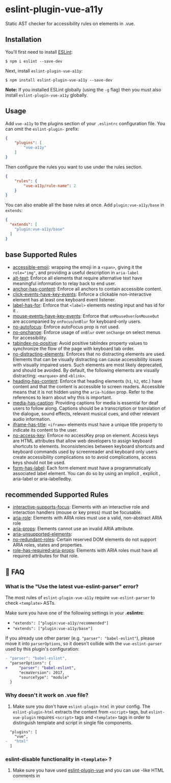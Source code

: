 # eslint-plugin-vue-a11y

Static AST checker for accessibility rules on elements in .vue.


## Installation

You'll first need to install [ESLint](http://eslint.org):

```
$ npm i eslint --save-dev
```

Next, install `eslint-plugin-vue-a11y`:

```
$ npm install eslint-plugin-vue-a11y --save-dev
```

**Note:** If you installed ESLint globally (using the `-g` flag) then you must also install `eslint-plugin-vue-a11y` globally.

## Usage

Add `vue-a11y` to the plugins section of your `.eslintrc` configuration file. You can omit the `eslint-plugin-` prefix:

```json
{
    "plugins": [
        "vue-a11y"
    ]
}
```


Then configure the rules you want to use under the rules section.

```json
{
    "rules": {
        "vue-a11y/rule-name": 2
    }
}
```
You can also enable all the base rules at once.
Add `plugin:vue-a11y/base` in `extends`:

```json
{
  "extends": [
    "plugin:vue-a11y/base"
  ]
}
```


<!--RULES_START-->
## base Supported Rules
- [accessible-emoji](docs/rules/accessible-emoji.md): wrapping the emoji in a `<span>`, giving it the `role="img"`, and providing a useful description in `aria-label`
- [alt-text](docs/rules/alt-text.md): Enforce all elements that require alternative text have meaningful information to relay back to end user.
- [anchor-has-content](docs/rules/anchor-has-content.md): Enforce all anchors to contain accessible content.
- [click-events-have-key-events](docs/rules/click-events-have-key-events.md): Enforce a clickable non-interactive element has at least one keyboard event listener.
- [label-has-for](docs/rules/label-has-for.md): Enforce that `<label>` elements nesting input and has id for it .
- [mouse-events-have-key-events](docs/rules/mouse-events-have-key-events.md): Enforce that `onMouseOver`/`onMouseOut` are accompanied by `onFocus`/`onBlur` for keyboard-only users.
- [no-autofocus](docs/rules/no-autofocus.md): Enforce autoFocus prop is not used.
- [no-onchange](docs/rules/no-onchange.md): Enforce usage of `onBlur` over `onChange` on select menus for accessibility.
- [tabindex-no-positive](docs/rules/tabindex-no-positive.md): Avoid positive tabIndex property values to synchronize the flow of the page with keyboard tab order.
- [no-distracting-elements](docs/rules/no-distracting-elements.md): Enforces that no distracting elements are used. Elements that can be visually distracting can cause accessibility issues with visually impaired users. Such elements are most likely deprecated, and should be avoided. By default, the following elements are visually distracting: `<marquee>` and `<blink>`.
- [heading-has-content](docs/rules/heading-has-content.md): Enforce that heading elements (`h1`, `h2`, etc.) have content and that the content is accessible to screen readers. Accessible means that it is not hidden using the `aria-hidden` prop. Refer to the references to learn about why this is important.
- [media-has-caption](docs/rules/media-has-caption.md): Providing captions for media is essential for deaf users to follow along. Captions should be a transcription or translation of the dialogue, sound effects, relevant musical cues, and other relevant audio information.
- [iframe-has-title](docs/rules/iframe-has-title.md): `<iframe>` elements must have a unique title property to indicate its content to the user.
- [no-access-key](docs/rules/no-access-key.md): Enforce no accessKey prop on element. Access keys are HTML attributes that allow web developers to assign keyboard shortcuts to elements. Inconsistencies between keyboard shortcuts and keyboard commands used by screenreader and keyboard only users create accessibility complications so to avoid complications, access keys should not be used.
- [form-has-label](docs/rules/form-has-label.md): Each form element must have a programmatically associated label element. You can do so by using an implicit <label>, explicit <label>, aria-label or aria-labelledby.
## recommended Supported Rules

- [interactive-supports-focus](docs/rules/interactive-supports-focus.md): Elements with an interactive role and interaction handlers (mouse or key press) must be focusable.
- [aria-role](docs/rules/aria-role.md): Elements with ARIA roles must use a valid, non-abstract ARIA role
- [aria-props](docs/rules/aria-props.md): Elements cannot use an invalid ARIA attribute.
- [aria-unsupported-elements](docs/rules/aria-unsupported-elements.md):
- [no-redundant-roles](docs/rules/no-redundant-roles.md): Certain reserved DOM elements do not support ARIA roles, states and properties.
- [role-has-required-aria-props](docs/rules/role-has-required-aria-props.md): Elements with ARIA roles must have all required attributes for that role.

<!--RULES_END-->

## :couple: FAQ

### What is the "Use the latest vue-eslint-parser" error?

The most rules of `eslint-plugin-vue-a11y` require `vue-eslint-parser` to check `<template>` ASTs.

Make sure you have one of the following settings in your **.eslintrc**:

- `"extends": ["plugin:vue-a11y/recommended"]`
- `"extends": ["plugin:vue-a11y/base"]`

If you already use other parser (e.g. `"parser": "babel-eslint"`), please move it into `parserOptions`, so it doesn't collide with the `vue-eslint-parser` used by this plugin's configuration:

```diff
- "parser": "babel-eslint",
  "parserOptions": {
+     "parser": "babel-eslint",
      "ecmaVersion": 2017,
      "sourceType": "module"
  }
```
### Why doesn't it work on .vue file?

1. Make sure you don't have `eslint-plugin-html` in your config. The `eslint-plugin-html` extracts the content from `<script>` tags, but `eslint-vue-plugin` requires `<script>` tags and `<template>` tags in order to distinguish template and script in single file components.

  ```diff
    "plugins": [
      "vue",
  -   "html"
    ]
  ```

### eslint-disable functionality in `<template>` ?

1. Make sure you have used [eslint-plugin-vue](https://github.com/vuejs/eslint-plugin-vue) and you can use <!-- eslint-disable-line -->-like HTML comments in <template> of .vue files. For example:

```html
<template>
  <!-- eslint-disable-next-line vue-a11y/anchor-has-content -->
  <a></a>
  <h1></h1>  <!-- eslint-disable-line -->
</template>
```